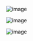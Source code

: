 
![image](https://github.com/user-attachments/assets/be616e66-2974-4353-9e0b-3466d0a5729b)


![image](https://github.com/user-attachments/assets/6745344e-abd4-49e8-aff6-8340f61ea2c6)


![image](https://github.com/user-attachments/assets/ac43ec18-895e-4b86-bcfe-51beb985e8b7)
